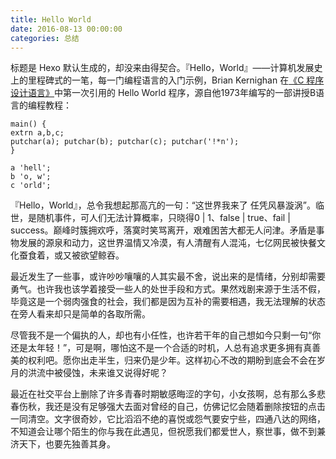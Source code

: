 ```yaml
---
title: Hello World
date: 2016-08-13 00:00:00
categories: 总结
---
```


标题是 Hexo 默认生成的，却没来由得契合。『Hello，World』——计算机发展史上的里程碑式的一笔，每一门编程语言的入门示例，Brian Kernighan 在[《C 程序设计语言》](https://book.douban.com/subject/1139336/)中第一次引用的 Hello World 程序，源自他1973年编写的一部讲授B语言的编程教程：

<!--more-->

```basic
main() {
extrn a,b,c;
putchar(a); putchar(b); putchar(c); putchar('!*n');
}

a 'hell';
b 'o, w';
c 'orld';
```

『Hello，World』，总令我想起那高亢的一句：“这世界我来了 任凭风暴漩涡”。临世，是随机事件，可人们无法计算概率，只晓得0 | 1、false | true、fail | success。巅峰时簇拥欢呼，落寞时笑骂离开，艰难困苦大都无人问津。矛盾是事物发展的源泉和动力，这世界温情又冷漠，有人清醒有人混沌，七亿网民被快餐文化蚕食着，或又被欲望鲸吞。

最近发生了一些事，或许吵吵嚷嚷的人其实最不舍，说出来的是情绪，分别却需要勇气。也许我也该学着接受一些人的处世手段和方式。果然戏剧来源于生活不假，毕竟这是一个弱肉强食的社会，我们都是因为互补的需要相遇，我无法理解的状态在旁人看来却只是简单的各取所需。

尽管我不是一个偏执的人，却也有小任性，也许若干年的自己想如今只剩一句“你还是太年轻！”，可是啊，哪怕这不是一个合适的时机，人总有追求更多拥有真善美的权利吧。愿你出走半生，归来仍是少年。这样初心不改的期盼到底会不会在岁月的洪流中被侵蚀，未来谁又说得好呢？

最近在社交平台上删除了许多青春时期敏感晦涩的字句，小女孩啊，总有那么多悲春伤秋，我还是没有足够强大去面对曾经的自己，仿佛记忆会随着删除按钮的点击一同清空。文字很奇妙，它比滔滔不绝的喜悦或怨气要安宁些，四通八达的网络，不知道会让哪个陌生的你与我在此遇见，但祝愿我们都爱世人，察世事，做不到兼济天下，也要先独善其身。
